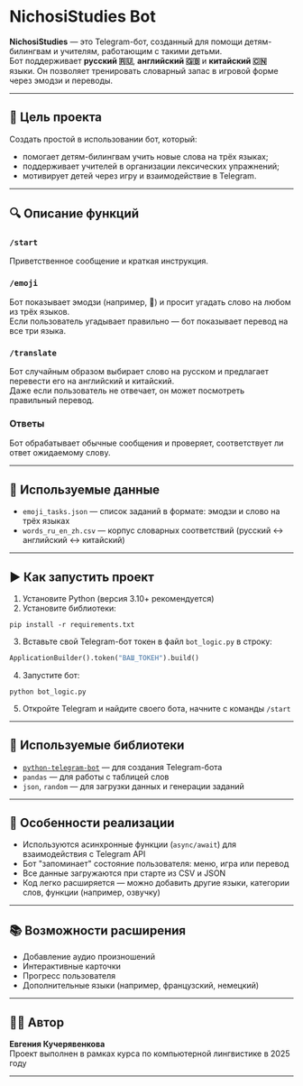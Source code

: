 # NichosiStudies Bot

**NichosiStudies** — это Telegram-бот, созданный для помощи детям-билингвам и учителям, работающим с такими детьми.  
Бот поддерживает **русский 🇷🇺**, **английский 🇬🇧** и **китайский 🇨🇳** языки. Он позволяет тренировать словарный запас в игровой форме через эмодзи и переводы.

---

## 🎯 Цель проекта

Создать простой в использовании бот, который:
- помогает детям-билингвам учить новые слова на трёх языках;
- поддерживает учителей в организации лексических упражнений;
- мотивирует детей через игру и взаимодействие в Telegram.

---

## 🔍 Описание функций

### `/start`
Приветственное сообщение и краткая инструкция.

### `/emoji`
Бот показывает эмодзи (например, 🍎) и просит угадать слово на любом из трёх языков.  
Если пользователь угадывает правильно — бот показывает перевод на все три языка.

### `/translate`
Бот случайным образом выбирает слово на русском и предлагает перевести его на английский и китайский.  
Даже если пользователь не отвечает, он может посмотреть правильный перевод.

### Ответы
Бот обрабатывает обычные сообщения и проверяет, соответствует ли ответ ожидаемому слову.

---

## 📁 Используемые данные

- `emoji_tasks.json` — список заданий в формате: эмодзи и слово на трёх языках
- `words_ru_en_zh.csv` — корпус словарных соответствий (русский ↔ английский ↔ китайский)

---

## ▶ Как запустить проект

1. Установите Python (версия 3.10+ рекомендуется)
2. Установите библиотеки:

```
pip install -r requirements.txt
```

3. Вставьте свой Telegram-бот токен в файл `bot_logic.py` в строку:
```python
ApplicationBuilder().token("ВАШ_ТОКЕН").build()
```

4. Запустите бот:
```
python bot_logic.py
```

5. Откройте Telegram и найдите своего бота, начните с команды `/start`

---

## 🧩 Используемые библиотеки

- [`python-telegram-bot`](https://github.com/python-telegram-bot/python-telegram-bot) — для создания Telegram-бота
- `pandas` — для работы с таблицей слов
- `json`, `random` — для загрузки данных и генерации заданий

---

## 🧠 Особенности реализации

- Используются асинхронные функции (`async/await`) для взаимодействия с Telegram API
- Бот "запоминает" состояние пользователя: меню, игра или перевод
- Все данные загружаются при старте из CSV и JSON
- Код легко расширяется — можно добавить другие языки, категории слов, функции (например, озвучку)

---

## 📚 Возможности расширения

- Добавление аудио произношений
- Интерактивные карточки
- Прогресс пользователя
- Дополнительные языки (например, французский, немецкий)

---

## 👩‍💻 Автор

**Евгения Кучерявенкова**  
Проект выполнен в рамках курса по компьютерной лингвистике в 2025 году

---
